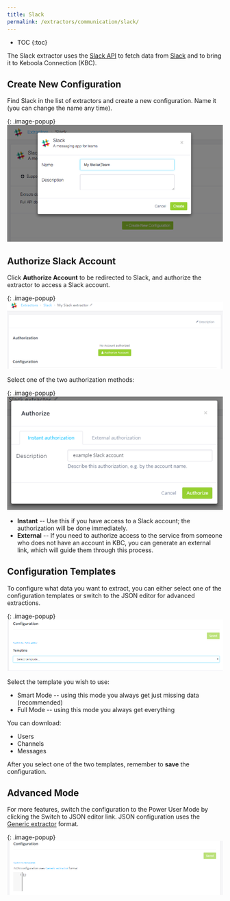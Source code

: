 ```yaml
---
title: Slack
permalink: /extractors/communication/slack/
---
```


* TOC
{:toc}

The Slack extractor uses the [Slack API](https://api.slack.com/methods) to fetch data from [Slack](https://slack.com/) 
and to bring it to Keboola Connection (KBC).

## Create New Configuration
Find Slack in the list of extractors and create a new configuration. Name it (you can change the name any time).

{: .image-popup}
![Slack New Configuration](/extractors/communication/slack/01-new-configuration.png)

## Authorize Slack Account
Click **Authorize Account** to be redirected to Slack, and authorize the extractor to access a Slack account.

{: .image-popup}
![Slack Authorization](/extractors/communication/slack/02-authorization.png)

Select one of the two authorization methods:

{: .image-popup}
![Slack Authorization Types](/extractors/communication/slack/03-authorization.png)

 - **Instant** -- Use this if you have access to a Slack account; the authorization will be done immediately.
 - **External** -- If you need to authorize access to the service from someone who does not have an account in KBC,
 you can generate an external link, which will guide them through this process.

## Configuration Templates
To configure what data you want to extract, you can either select one of the configuration templates or switch to the JSON editor 
for advanced extractions. 

{: .image-popup}
![Slack Configuration Templates](/extractors/communication/slack/04-templates.png)

Select the template you wish to use: 

- Smart Mode -- using this mode you always get just missing data (recommended)
- Full Mode -- using this mode you always get everything

You can download:

- Users
- Channels
- Messages

After you select one of the two templates, remember to **save** the configuration.

## Advanced Mode
For more features, switch the configuration to the Power User Mode by clicking the Switch to JSON editor link.
JSON configuration uses the [Generic extractor](https://developers.keboola.com/extend/generic-extractor/) format.

{: .image-popup}
![Slack Switch to JSON](/extractors/communication/slack/05-json.png)

